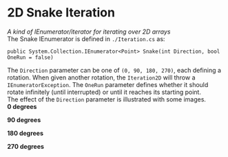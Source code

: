 # 2D Snake Iteration
*A kind of IEnumerator/iterator for iterating over 2D arrays*  
The Snake IEnumerator is defined in ``./Iteration.cs`` as:  
```
public System.Collection.IEnumerator<Point> Snake(int Direction, bool OneRun = false)
```
The ``Direction`` parameter can be one of ``(0, 90, 180, 270)``, each defining a rotation. When given another rotation, the ``Iteration2D`` will throw a ``IEnumeratorException``. The ``OneRun`` parameter defines whether it should rotate infinitely (until interrupted) or until it reaches its starting point.  
The effect of the ``Direction`` parameter is illustrated with some images.  
**0 degrees**  

**90 degrees**  

**180 degrees**  

**270 degrees**  
